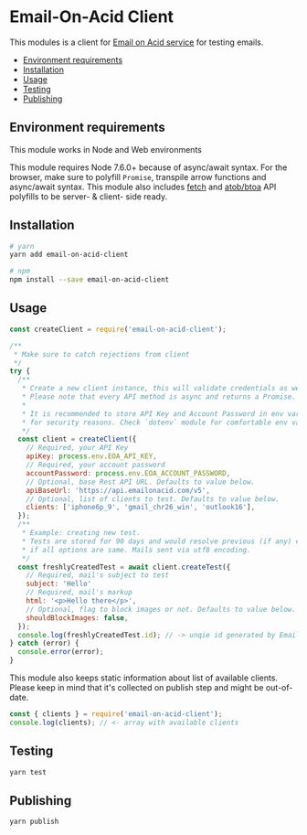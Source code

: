 # Email-On-Acid Client

This modules is a client for [Email on Acid service](https://emailonacid.com)
for testing emails.

<!-- START doctoc generated TOC please keep comment here to allow auto update -->
<!-- DON'T EDIT THIS SECTION, INSTEAD RE-RUN doctoc TO UPDATE -->

- [Environment requirements](#environment-requirements)
- [Installation](#installation)
- [Usage](#usage)
- [Testing](#testing)
- [Publishing](#publishing)

<!-- END doctoc generated TOC please keep comment here to allow auto update -->

## Environment requirements

This module works in Node and Web environments

This module requires Node 7.6.0+ because of async/await syntax. For the browser,
make sure to polyfill `Promise`, transpile arrow functions and async/await
syntax. This module also includes
[fetch](https://developer.mozilla.org/en-US/docs/Web/API/Fetch_API) and
[atob/btoa](https://developer.mozilla.org/en-US/docs/Web/API/WindowBase64/Base64_encoding_and_decoding)
API polyfills to be server- & client- side ready.

## Installation

```bash
# yarn
yarn add email-on-acid-client

# npm
npm install --save email-on-acid-client
```

## Usage

```js
const createClient = require('email-on-acid-client');

/**
 * Make sure to catch rejections from client
 */
try {
  /**
   * Create a new client instance, this will validate credentials as well.
   * Please note that every API method is async and returns a Promise.
   *
   * It is recommended to store API Key and Account Password in env variables
   * for security reasons. Check `dotenv` module for comfortable env vars management.
   */
  const client = createClient({
    // Required, your API Key
    apiKey: process.env.EOA_API_KEY,
    // Required, your account password
    accountPassword: process.env.EOA_ACCOUNT_PASSWORD,
    // Optional, base Rest API URL. Defaults to value below.
    apiBaseUrl: 'https://api.emailonacid.com/v5',
    // Optional, list of clients to test. Defaults to value below.
    clients: ['iphone6p_9', 'gmail_chr26_win', 'outlook16'],
  });
  /**
   * Example: creating new test.
   * Tests are stored for 90 days and would resolve previous (if any) cached result
   * if all options are same. Mails sent via utf8 encoding.
   */
  const freshlyCreatedTest = await client.createTest({
    // Required, mail's subject to test
    subject: 'Hello'
    // Required, mail's markup
    html: '<p>Hello there</p>',
    // Optional, flag to block images or not. Defaults to value below.
    shouldBlockImages: false,
  });
  console.log(freshlyCreatedTest.id); // -> unqie id generated by EmailOnAcid
} catch (error) {
  console.error(error);
}
```

This module also keeps static information about list of available clients.
Please keep in mind that it's collected on publish step and might be
out-of-date.

```js
const { clients } = require('email-on-acid-client');
console.log(clients); // <- array with available clients
```

## Testing

```bash
yarn test
```

## Publishing

```bash
yarn publish
```
